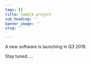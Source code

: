 ```yaml
---
tags: []
title: Sample project
sub_heading: ''
banner_image: ''
slug: ''

---
```

A new software is launching in Q3 2019.

Stay tuned.....